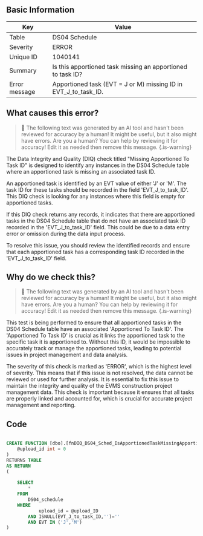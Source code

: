 ## Basic Information
| Key         | Value          |
|-------------|----------------|
| Table       | DS04 Schedule |
| Severity    | ERROR |
| Unique ID   | 1040141   |
| Summary     | Is this apportioned task missing an apportioned to task ID? |
| Error message | Apportioned task (EVT = J or M) missing ID in EVT_J_to_task_ID. |

## What causes this error?

> :robot: The following text was generated by an AI tool and hasn't been reviewed for accuracy by a human! It might be useful, but it also might have errors. Are you a human? You can help by reviewing it for accuracy! Edit it as needed then remove this message.
{.is-warning}

The Data Integrity and Quality (DIQ) check titled "Missing Apportioned To Task ID" is designed to identify any instances in the DS04 Schedule table where an apportioned task is missing an associated task ID. 

An apportioned task is identified by an EVT value of either 'J' or 'M'. The task ID for these tasks should be recorded in the field 'EVT_J_to_task_ID'. This DIQ check is looking for any instances where this field is empty for apportioned tasks.

If this DIQ check returns any records, it indicates that there are apportioned tasks in the DS04 Schedule table that do not have an associated task ID recorded in the 'EVT_J_to_task_ID' field. This could be due to a data entry error or omission during the data input process. 

To resolve this issue, you should review the identified records and ensure that each apportioned task has a corresponding task ID recorded in the 'EVT_J_to_task_ID' field.
## Why do we check this?

> :robot: The following text was generated by an AI tool and hasn't been reviewed for accuracy by a human! It might be useful, but it also might have errors. Are you a human? You can help by reviewing it for accuracy! Edit it as needed then remove this message.
{.is-warning}

This test is being performed to ensure that all apportioned tasks in the DS04 Schedule table have an associated 'Apportioned To Task ID'. The 'Apportioned To Task ID' is crucial as it links the apportioned task to the specific task it is apportioned to. Without this ID, it would be impossible to accurately track or manage the apportioned tasks, leading to potential issues in project management and data analysis.

The severity of this check is marked as 'ERROR', which is the highest level of severity. This means that if this issue is not resolved, the data cannot be reviewed or used for further analysis. It is essential to fix this issue to maintain the integrity and quality of the EVMS construction project management data. This check is important because it ensures that all tasks are properly linked and accounted for, which is crucial for accurate project management and reporting.
## Code

```sql

CREATE FUNCTION [dbo].[fnDIQ_DS04_Sched_IsApportionedTaskMissingApportionedToID] (
	@upload_id int = 0
)
RETURNS TABLE
AS RETURN
(
	
	SELECT
		*
	FROM
		DS04_schedule
	WHERE
			upload_id = @upload_ID
		AND ISNULL(EVT_J_to_task_ID,'')=''
		AND EVT IN ('J','M')
)
```
